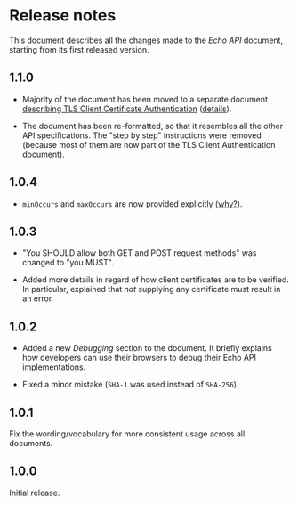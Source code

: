 Release notes
=============

This document describes all the changes made to the *Echo API* document,
starting from its first released version.


1.1.0
-----

* Majority of the document has been moved to a separate document [describing
  TLS Client Certificate
  Authentication](https://github.com/erasmus-without-paper/ewp-specs-sec-cliauth-tlscert)
  ([details](https://github.com/erasmus-without-paper/ewp-specs-architecture/issues/21)).

* The document has been re-formatted, so that it resembles all the other API
  specifications. The "step by step" instructions were removed (because most
  of them are now part of the TLS Client Authentication document).


1.0.4
-----

* `minOccurs` and `maxOccurs` are now provided explicitly
  ([why?](https://github.com/erasmus-without-paper/general-issues/issues/22)).


1.0.3
-----

* "You SHOULD allow both GET and POST request methods" was changed to "you
  MUST".

* Added more details in regard of how client certificates are to be verified.
  In particular, explained that *not* supplying any certificate must result
  in an error.


1.0.2
-----

* Added a new *Debugging* section to the document. It briefly explains how
  developers can use their browsers to debug their Echo API implementations.

* Fixed a minor mistake (`SHA-1` was used instead of `SHA-256`).


1.0.1
-----

Fix the wording/vocabulary for more consistent usage across all documents.


1.0.0
-----

Initial release.
